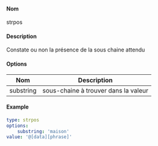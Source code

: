 #### Nom

strpos


#### Description

Constate ou non la présence de la sous chaine attendu


#### Options

| Nom              | Description                                                             |
|------------------|-------------------------------------------------------------------------|
| substring        | sous-chaine à trouver dans la valeur                                    |

#### Example

```yaml
type: strpos
options:
    substring: 'maison'
value: '@[data][phrase]'
```